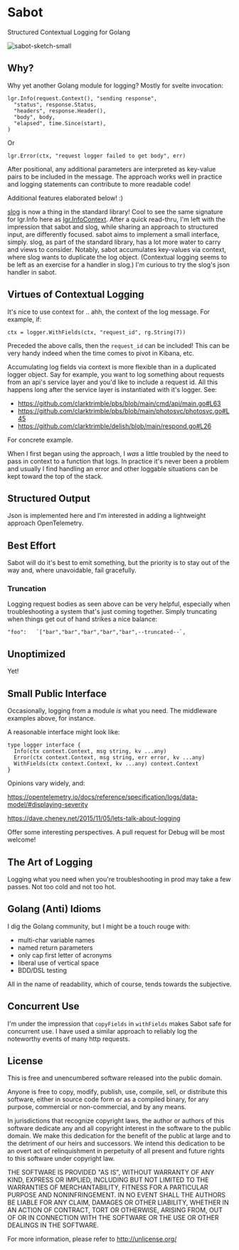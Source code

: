
# Sabot

Structured Contextual Logging for Golang

![sabot-sketch-small](https://user-images.githubusercontent.com/5055161/236526017-ab7fa549-2230-4088-a22e-aee58f586af7.png)

## Why?

Why yet another Golang module for logging?  Mostly for svelte invocation:

    lgr.Info(request.Context(), "sending response",
      "status", response.Status,
      "headers", response.Header(),
      "body", body,
      "elapsed", time.Since(start),
    )

Or

    lgr.Error(ctx, "request logger failed to get body", err)

After positional, any additional parameters are interpreted as key-value pairs to be included in the message.
The approach works well in practice and logging statements can contribute to more readable code!

Additional features elaborated below! :)

[slog](https://go.dev/blog/slog) is now a thing in the standard library!
Cool to see the same signature for lgr.Info here as [lgr.InfoContext](https://pkg.go.dev/log/slog#Logger.InfoContext).
After a quick read-thru, I'm left with the impression that sabot and slog, while sharing an approach to structured input, are differently focused.
sabot aims to implement a small interface, simply.
slog, as part of the standard library, has a lot more water to carry and views to consider.
Notably, sabot accumulates key-values via context, where slog wants to duplicate the log object.
(Contextual logging seems to be left as an exercise for a handler in slog.)
I'm curious to try the slog's json handler in sabot.


## Virtues of Contextual Logging

It's nice to use context for .. ahh, the context of the log message.  For example, if:

    ctx = logger.WithFields(ctx, "request_id", rg.String(7))

Preceded the above calls, then the `request_id` can be included!  This can be very handy indeed when the time comes to pivot in Kibana, etc.

Accumulating log fields via context is more flexible than in a duplicated logger object.
Say for example, you want to log something about requests from an api's service layer and you'd like to include a request id.
All this happens long after the service layer is instantiated with it's logger.
See:

 - https://github.com/clarktrimble/pbs/blob/main/cmd/api/main.go#L63
 - https://github.com/clarktrimble/pbs/blob/main/photosvc/photosvc.go#L45
 - https://github.com/clarktrimble/delish/blob/main/respond.go#L26

For concrete example.

When I first began using the approach, I _was_ a little troubled by the need to pass in context to a function that logs.
In practice it's never been a problem and usually I find handling an error and other loggable situations can be kept toward the top of the stack.

## Structured Output

Json is implemented here and I'm interested in adding a lightweight approach OpenTelemetry.

## Best Effort

Sabot will do it's best to emit something, but the priority is to stay out of the way and, where unavoidable, fail gracefully.

### Truncation

Logging request bodies as seen above can be very helpful, especially when troubleshooting a system that's just coming together.
Simply truncating when things get out of hand strikes a nice balance:

    "foo":   `["bar","bar","bar","bar","bar",--truncated--`,

## Unoptimized

Yet!

## Small Public Interface

Occasionally, logging from a module _is_ what you need.  The middleware examples above, for instance.

A reasonable interface might look like:

    type logger interface {
      Info(ctx context.Context, msg string, kv ...any)
      Error(ctx context.Context, msg string, err error, kv ...any)
      WithFields(ctx context.Context, kv ...any) context.Context
    }

Opinions vary widely, and:

<https://opentelemetry.io/docs/reference/specification/logs/data-model/#displaying-severity>

<https://dave.cheney.net/2015/11/05/lets-talk-about-logging>

Offer some interesting perspectives.  A pull request for Debug will be most welcome!

## The Art of Logging

Logging what you need when you're troubleshooting in prod may take a few passes.  Not too cold and not too hot.

## Golang (Anti) Idioms

I dig the Golang community, but I might be a touch rouge with:

  - multi-char variable names
  - named return parameters
  - only cap first letter of acronyms
  - liberal use of vertical space
  - BDD/DSL testing

All in the name of readability, which of course, tends towards the subjective.

## Concurrent Use

I'm under the impression that `copyFields` in `withFields` makes Sabot safe for concurrent use.
I have used a similar approach to reliably log the noteworthy events of many http requests.

## License

This is free and unencumbered software released into the public domain.

Anyone is free to copy, modify, publish, use, compile, sell, or
distribute this software, either in source code form or as a compiled
binary, for any purpose, commercial or non-commercial, and by any
means.

In jurisdictions that recognize copyright laws, the author or authors
of this software dedicate any and all copyright interest in the
software to the public domain. We make this dedication for the benefit
of the public at large and to the detriment of our heirs and
successors. We intend this dedication to be an overt act of
relinquishment in perpetuity of all present and future rights to this
software under copyright law.

THE SOFTWARE IS PROVIDED "AS IS", WITHOUT WARRANTY OF ANY KIND,
EXPRESS OR IMPLIED, INCLUDING BUT NOT LIMITED TO THE WARRANTIES OF
MERCHANTABILITY, FITNESS FOR A PARTICULAR PURPOSE AND NONINFRINGEMENT.
IN NO EVENT SHALL THE AUTHORS BE LIABLE FOR ANY CLAIM, DAMAGES OR
OTHER LIABILITY, WHETHER IN AN ACTION OF CONTRACT, TORT OR OTHERWISE,
ARISING FROM, OUT OF OR IN CONNECTION WITH THE SOFTWARE OR THE USE OR
OTHER DEALINGS IN THE SOFTWARE.

For more information, please refer to <http://unlicense.org/>
